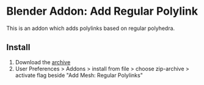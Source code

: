 # Blender Addon: Add Regular Polylink

This is an addon which adds polylinks based on regular polyhedra.

## Install

1. Download the [archive](https://github.com/txyyss/polylink/archive/master.zip)
2. User Preferences > Addons > install from file > choose zip-archive > activate flag beside "Add Mesh: Regular Polylinks"
